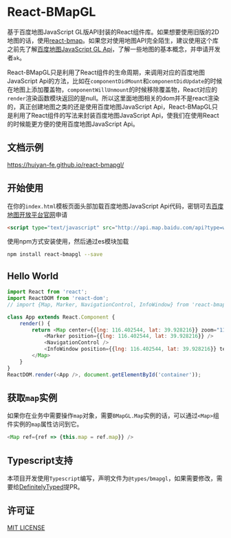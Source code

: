 # React-BMapGL

基于百度地图JavaScript GL版API封装的React组件库。如果想要使用旧版的2D地图的话，使用[react-bmap](https://github.com/huiyan-fe/react-bmap)。如果您对使用地图API完全陌生，建议使用这个库之前先了解[百度地图JavaScript GL Api](http://lbsyun.baidu.com/index.php?title=jspopularGL)，了解一些地图的基本概念，并申请开发者`ak`。

React-BMapGL只是利用了React组件的生命周期，来调用对应的百度地图JavaScript Api的方法，比如在`componentDidMount`和`componentDidUpdate`的时候在地图上添加覆盖物，`componentWillUnmount`的时候移除覆盖物，React对应的`render`渲染函数模块返回的是null。所以这里面地图相关的dom并不是react渲染的，真正创建地图之类的还是使用百度地图JavaScript Api，React-BMapGL只是利用了React组件的写法来封装百度地图JavaScript Api，使我们在使用React的时候能更方便的使用百度地图JavaScript Api。

## 文档示例

https://huiyan-fe.github.io/react-bmapgl/

## 开始使用

在你的`index.html`模板页面头部加载百度地图JavaScript Api代码，密钥可去[百度地图开放平台官网](http://lbsyun.baidu.com/apiconsole/key)申请
```html
<script type="text/javascript" src="http://api.map.baidu.com/api?type=webgl&v=1.0&ak=您的密钥"></script>
```
使用npm方式安装使用，然后通过es模块加载
```bash
npm install react-bmapgl --save
```

## Hello World
```javascript
import React from 'react';
import ReactDOM from 'react-dom';
// import {Map, Marker, NavigationControl, InfoWindow} from 'react-bmapgl';

class App extends React.Component {
    render() {
        return <Map center={{lng: 116.402544, lat: 39.928216}} zoom="11">
            <Marker position={{lng: 116.402544, lat: 39.928216}} />
            <NavigationControl /> 
            <InfoWindow position={{lng: 116.402544, lat: 39.928216}} text="内容" title="标题"/>
        </Map>
    }
}
ReactDOM.render(<App />, document.getElementById('container'));

```

## 获取`map`实例
如果你在业务中需要操作`map`对象，需要`BMapGL.Map`实例的话，可以通过`<Map>`组件实例的`map`属性访问到它。
```javascript
<Map ref={ref => {this.map = ref.map}} />
```

## Typescript支持
本项目开发使用`Typescript`编写，声明文件为`@types/bmapgl`，如果需要修改，需要给[DefinitelyTyped](https://github.com/DefinitelyTyped/DefinitelyTyped/pull/46449/files)提PR。

## 许可证
[MIT LICENSE](./LICENSE)
